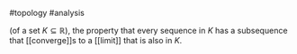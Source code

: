 
#topology #analysis 

(of a set $K\subseteq \mathbb{R}$), the property that every sequence in $K$ has a subsequence that [[converge]]s to a [[limit]] that is also in $K$.
